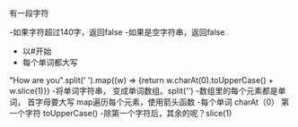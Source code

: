 有一段字符

-如果字符超过140字，返回false
-如果是空字符串，返回false
- 以#开始
- 每个单词都大写

"How are you".split(' ').map((w) => {return w.charAt(0).toUpperCase() + w.slice(1)})
-将单词字符串， 变成单词数组。split('')
-数组里的每个元素都是单词， 首字母要大写
 map遍历每个元素，使用箭头函数
 -每个单词 charAt（0） 第一个字符  toUpperCase()
 -除第一个字符后，其余的呢？slice(1)

